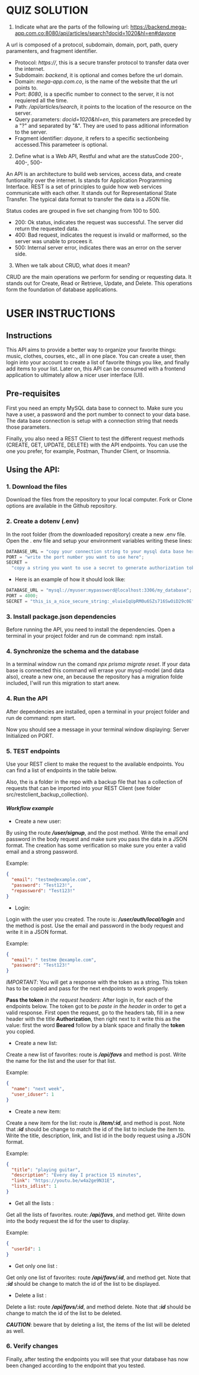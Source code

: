 # QUIZ SOLUTION

1. Indicate what are the parts of the following url: https://backend.mega-app.com.co:8080/api/articles/search?docid=1020&hl=en#dayone

A url is composed of a protocol, subdomain, domain, port, path, query paramenters, and fragment identifier.

- Protocol: _https://_, this is a secure transfer protocol to transfer data over the internet.
- Subdomain: _backend_, it is optional and comes before the url domain.
- Domain: _mega-app.com.co_, is the name of the website that the url points to.
- Port: _8080_, is a specific number to connect to the server, it is not requiered all the time.
- Path: _/api/articles/search_, it points to the location of the resource on the server.
- Query parameters: _docid=1020&hl=en_, this parameters are preceded by a "?" and separated by "&". They are used to pass aditional information to the server.
- Fragment identifier: _dayone_, it refers to a specific sectionbeing accessed.This parameteer is optional.

2. Define what is a Web API, Restful and what are the statusCode 200-, 400-, 500-

An API is an architecture to build web services, access data, and create funtionality over the internet. Is stands for Application Programming Interface. REST is a set of principles to guide how web services communicate with each other. It stands out for Representational State Transfer. The typical data format to transfer the data is a JSON file.

Status codes are grouped in five set changing from 100 to 500.

- 200: Ok status, indicates the request was successful. The server did return the requested data.
- 400: Bad request, indicates the request is invalid or malformed, so the server was unable to procees it.
- 500: Internal server error, indicates there was an error on the server side.

3. When we talk about CRUD, what does it mean?

CRUD are the main operations we perform for sending or requesting data. It stands out for Create, Read or Retrieve, Update, and Delete. This operations form the foundation of database applications.

# USER INSTRUCTIONS

## Instructions

This API aims to provide a better way to organize your favorite things: music, clothes, courses, etc., all in one place. You can create a user, then login into your account to create a list of favorite things you like, and finally add items to your list. Later on, this API can be consumed with a frontend application to ultimately allow a nicer user interface (UI).

## Pre-requisites

First you need an empty MySQL data base to connect to. Make sure you have a user, a password and the port number to connect to your data base. The data base connection is setup with a connection string that needs those parameters.

Finally, you also need a REST Client to test the different request methods (CREATE, GET, UPDATE, DELETE) with the API endpoints. You can use the one you prefer, for example, Postman, Thunder Client, or Insomnia.

## Using the API:

### 1. Download the files

Download the files from the repository to your local computer. Fork or Clone options are available in the Github repository.

### 2. Create a dotenv (.env)

In the root folder (from the downloaded repository) create a new .env file.
Open the . env file and setup your environment variables writing these lines:

```js
DATABASE_URL = "copy your connection string to your mysql data base here";
PORT = "write the port number you want to use here";
SECRET =
  "copy a string you want to use a secret to generate authorization tokens";
```

- Here is an example of how it should look like:

```js
DATABASE_URL = "mysql://myuser:mypassword@localhost:3306/my_database";
PORT = 4000;
SECRET = "this_is_a_nice_secure_string:_eluieIqUpRM0u6SZs716SwOiD29c0E";
```

### 3. Install package.json dependencies

Before running the API, you need to install the dependencies. Open a terminal in your project folder and run de command: npm install.

### 4. Synchronize the schema and the database

In a terminal window run the comand _npx prisma migrate reset_. If your data base is connected this command will errase your mysql-model (and data also), create a new one, an because the repository has a migration folde included, I'will run this migration to start anew.

### 4. Run the API

After dependencies are installed, open a terminal in your project folder and run de command: npm start.

Now you should see a message in your terminal window displaying: Server Initialized on PORT.

### 5. TEST endpoints

Use your REST client to make the request to the available endpoints. You can find a list of endpoints in the table below.

Also, the is a folder in the repo with a backup file that has a collection of requests that can be imported into your REST Client (see folder src/restclient_backup_collection).

#### **_Workflow example_**

- Create a new user:

By using the route **_/user/signup_**, and the post method. Write the email and password in the body request and make sure you pass the data in a JSON format. The creation has some verification so make sure you enter a valid email and a strong password.

Example:

```json
{
  "email": "testme@example.com",
  "password": "Test123!",
  "repassword": "Test123!"
}
```

- Login:

Login with the user you created. The route is: **_/user/auth/local/login_** and the method is post. Use the email and password in the body request and write it in a JSON format.

Example:

```json
{
  "email": " testme @example.com",
  "password": "Test123!"
}
```

_IMPORTANT_: You will get a response with the token as a string. This token has to be copied and pass for the next endpoints to work properly.

**Pass the token** _in the request headers_: After login in, for each of the endpoints below. The token got to be _paste in the header_ in order to get a valid response. First open the request, go to the headers tab, fill in a new header with the title **Authorization**, then right next to it write this as the value: first the word **Beared** follow by a blank space and finally the **token** you copied.

- Create a new list:

Create a new list of favorites: route is **_/api/favs_** and method is post. Write the name for the list and the user for that list.

Example:

```json
{
  "name": "next week",
  "user_iduser": 1
}
```

- Create a new item:

Create a new item for the list: route is **_/item/:id_**, and method is post. Note that **_:id_** should be change to match the id of the list to include the item to. Write the title, description, link, and list id in the body request using a JSON format.

Example:

```json
{
  "title": "playing guitar",
  "description": "Every day I practice 15 minutes",
  "link": "https://youtu.be/w4a2ge9N31E",
  "lists_idlist": 1
}
```

- Get all the lists :

Get all the lists of favorites. route: **_/api/favs_**, and method get. Write down into the body request the id for the user to display.

Example:

```json
{
  "userId": 1
}
```

- Get only one list :

Get only one list of favorites: route **_/api/favs/:id_**, and method get. Note that **_:id_** should be change to match the id of the list to be displayed.

- Delete a list :

Delete a list: route **_/api/favs/:id_**, and method delete. Note that **_:id_** should be change to match the id of the list to be deleted.

**_CAUTION_**: beware that by deleting a list, the items of the list will be deleted as well.

### 6. Verify changes

Finally, after testing the endpoints you will see that your database has now been changed according to the endpoint that you tested.
